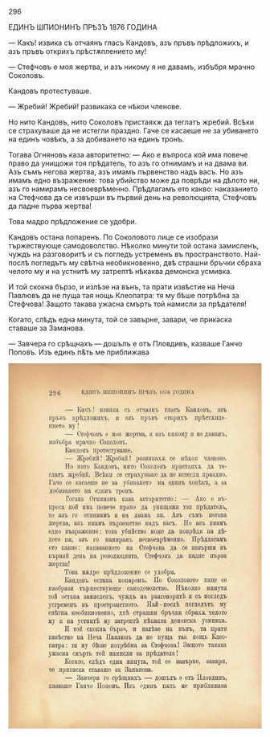 ﻿296

ЕДИНЪ ШПИОНИНЪ ПРѢЗЪ 1876 ГОДИНА

— Какъ! извика съ отчаянъ гласъ Кандовъ, азъ пръвъ прѣдложихъ, и азъ пръвъ открихъ прѣстѫплението му!

— Стефчовъ е моя жертва, и азъ никому я не давамъ, избъбря мрачно Соколовъ.

Кандовъ протестуваше.

— Жребий! Жребий! развикаха се нѣкои членове.

Но нито Кандовъ, нито Соколовъ пристаяхж да теглатъ жребий. Всѣки се страхуваше да не истегли праздно. Гаче се касаеше не за убиването на единъ човѣкъ, а за добиването на единъ тронъ.

Тогава Огняновъ каза авторитетно: — Ако е въпроса кой има повече право да унищожи тоя прѣдатель, то азъ го отнимамъ и на двама ви. Азъ съмъ негова жертва, азъ имамъ първенство надъ васъ. Но азъ имамъ едно възражение: това убийство може да поврѣди на дѣлото ни, азъ го намирамъ несвоеврѣменно. Прѣдлагамъ ето какво: наказанието на Стефчова да се извърши въ първий день на революцията, Стефчовъ да падне първа жертва!

Това мадро прѣдложение се удобри.

Кандовъ остана попаренъ. По Соколовото лице се изобрази тържествующе самодоволство. Нѣколко минути той остана замисленъ, чуждъ на разговоритѣ и съ погледъ устременъ въ пространството. Най-послѣ погледътъ му свѣтна необикновенно, двѣ страшни бръчки сбраха челото му и на устнитѣ му затрептѣ нѣкаква демонска усмивка.

И той скокна бързо, и излѣзе на вънъ, та прати извѣстие на Неча Павлювъ да не пуща тая нощь Клеопатра: тя му бѣше потрѣбна за Стефчова! Защото такава ужасна смърть той намисли за прѣдателя!

Когато, слѣдъ една минута, той се завърне, завари, че прикаска ставаше за Заманова.

— Завчера го срѣщнахъ — дошълъ е отъ Пловдивъ, казваше Ганчо Поповъ. Изъ единъ п&ть ме приближава

![original](../images/333.jpg)


